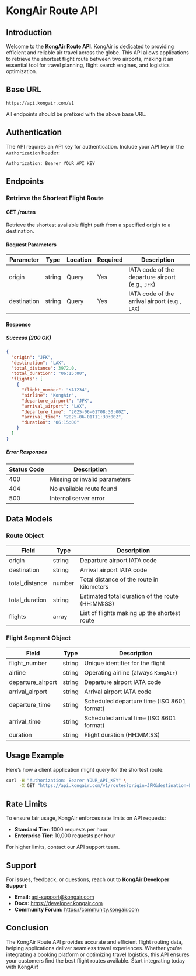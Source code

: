 # KongAir Route API

## Introduction

Welcome to the **KongAir Route API**. KongAir is dedicated to providing efficient and reliable air travel across the globe. This API allows applications to retrieve the shortest flight route between two airports, making it an essential tool for travel planning, flight search engines, and logistics optimization.

## Base URL

```
https://api.kongair.com/v1
```

All endpoints should be prefixed with the above base URL.

## Authentication

The API requires an API key for authentication. Include your API key in the `Authorization` header:

```
Authorization: Bearer YOUR_API_KEY
```

## Endpoints

### Retrieve the Shortest Flight Route

#### **GET /routes**

Retrieve the shortest available flight path from a specified origin to a destination.

#### **Request Parameters**

| Parameter    | Type   | Location | Required | Description                          |
|-------------|--------|----------|----------|--------------------------------------|
| origin      | string | Query    | Yes      | IATA code of the departure airport (e.g., `JFK`) |
| destination | string | Query    | Yes      | IATA code of the arrival airport (e.g., `LAX`) |

#### **Response**

##### **Success (200 OK)**

```json
{
  "origin": "JFK",
  "destination": "LAX",
  "total_distance": 3972.0,
  "total_duration": "06:15:00",
  "flights": [
    {
      "flight_number": "KA1234",
      "airline": "KongAir",
      "departure_airport": "JFK",
      "arrival_airport": "LAX",
      "departure_time": "2025-06-01T08:30:00Z",
      "arrival_time": "2025-06-01T11:30:00Z",
      "duration": "06:15:00"
    }
  ]
}
```

##### **Error Responses**

| Status Code | Description                          |
|------------|----------------------------------|
| 400        | Missing or invalid parameters    |
| 404        | No available route found        |
| 500        | Internal server error           |

## Data Models

### **Route Object**

| Field           | Type     | Description                                     |
|----------------|---------|-------------------------------------------------|
| origin        | string  | Departure airport IATA code                     |
| destination   | string  | Arrival airport IATA code                       |
| total_distance | number  | Total distance of the route in kilometers       |
| total_duration | string  | Estimated total duration of the route (HH:MM:SS) |
| flights       | array   | List of flights making up the shortest route    |

### **Flight Segment Object**

| Field             | Type     | Description                                    |
|------------------|---------|----------------------------------------------|
| flight_number    | string  | Unique identifier for the flight              |
| airline         | string  | Operating airline (always `KongAir`)         |
| departure_airport | string  | Departure airport IATA code                   |
| arrival_airport  | string  | Arrival airport IATA code                     |
| departure_time   | string  | Scheduled departure time (ISO 8601 format)    |
| arrival_time     | string  | Scheduled arrival time (ISO 8601 format)      |
| duration        | string  | Flight duration (HH:MM:SS)                     |

## Usage Example

Here’s how a client application might query for the shortest route:

```bash
curl -H "Authorization: Bearer YOUR_API_KEY" \
     -X GET "https://api.kongair.com/v1/routes?origin=JFK&destination=LAX"
```

## Rate Limits

To ensure fair usage, KongAir enforces rate limits on API requests:

- **Standard Tier**: 1000 requests per hour
- **Enterprise Tier**: 10,000 requests per hour

For higher limits, contact our API support team.

## Support

For issues, feedback, or questions, reach out to **KongAir Developer Support**:

- **Email:** api-support@kongair.com
- **Docs:** https://developer.kongair.com
- **Community Forum:** https://community.kongair.com

## Conclusion

The KongAir Route API provides accurate and efficient flight routing data, helping applications deliver seamless travel experiences. Whether you're integrating a booking platform or optimizing travel logistics, this API ensures your customers find the best flight routes available. Start integrating today with KongAir!